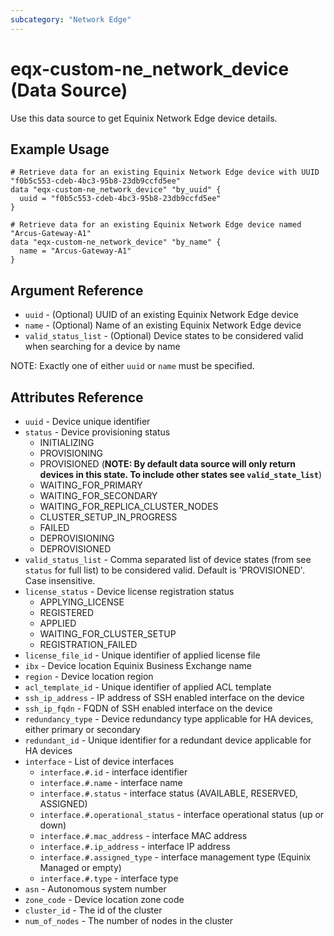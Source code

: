 ```yaml
---
subcategory: "Network Edge"
---
```


# eqx-custom-ne_network_device (Data Source)

Use this data source to get Equinix Network Edge device details.

## Example Usage

```hcl
# Retrieve data for an existing Equinix Network Edge device with UUID "f0b5c553-cdeb-4bc3-95b8-23db9ccfd5ee"
data "eqx-custom-ne_network_device" "by_uuid" {
  uuid = "f0b5c553-cdeb-4bc3-95b8-23db9ccfd5ee"
}

# Retrieve data for an existing Equinix Network Edge device named "Arcus-Gateway-A1"
data "eqx-custom-ne_network_device" "by_name" {
  name = "Arcus-Gateway-A1"
}
```

## Argument Reference

* `uuid` - (Optional) UUID of an existing Equinix Network Edge device
* `name` - (Optional) Name of an existing Equinix Network Edge device
* `valid_status_list` - (Optional) Device states to be considered valid when searching for a device by name

NOTE: Exactly one of either `uuid` or `name` must be specified.

## Attributes Reference

* `uuid` - Device unique identifier
* `status` - Device provisioning status
  * INITIALIZING
  * PROVISIONING
  * PROVISIONED  (**NOTE: By default data source will only return devices in this state.  To include other states see `valid_state_list`**)
  * WAITING_FOR_PRIMARY
  * WAITING_FOR_SECONDARY
  * WAITING_FOR_REPLICA_CLUSTER_NODES 
  * CLUSTER_SETUP_IN_PROGRESS 
  * FAILED
  * DEPROVISIONING
  * DEPROVISIONED
* `valid_status_list` - Comma separated list of device states (from see `status` for full list) to be considered valid. Default is 'PROVISIONED'.  Case insensitive. 
* `license_status` - Device license registration status
  * APPLYING_LICENSE
  * REGISTERED
  * APPLIED
  * WAITING_FOR_CLUSTER_SETUP
  * REGISTRATION_FAILED
* `license_file_id` - Unique identifier of applied license file
* `ibx` - Device location Equinix Business Exchange name
* `region` - Device location region
* `acl_template_id` - Unique identifier of applied ACL template
* `ssh_ip_address` - IP address of SSH enabled interface on the device
* `ssh_ip_fqdn` - FQDN of SSH enabled interface on the device
* `redundancy_type` - Device redundancy type applicable for HA devices, either
primary or secondary
* `redundant_id` - Unique identifier for a redundant device applicable for HA devices
* `interface` - List of device interfaces
  * `interface.#.id` - interface identifier
  * `interface.#.name` - interface name
  * `interface.#.status` -  interface status (AVAILABLE, RESERVED, ASSIGNED)
  * `interface.#.operational_status` - interface operational status (up or down)
  * `interface.#.mac_address` - interface MAC address
  * `interface.#.ip_address` - interface IP address
  * `interface.#.assigned_type` - interface management type (Equinix Managed or empty)
  * `interface.#.type` - interface type
* `asn` - Autonomous system number
* `zone_code` - Device location zone code
* `cluster_id` - The id of the cluster
* `num_of_nodes` - The number of nodes in the cluster
